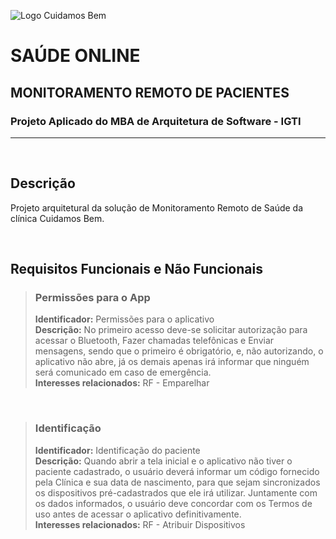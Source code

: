 ![Logo Cuidamos Bem](https://user-images.githubusercontent.com/97892626/195355720-b539c7a8-4ea8-43a3-beb3-b0944a00f457.png)
# SAÚDE ONLINE
## MONITORAMENTO REMOTO DE PACIENTES
### Projeto Aplicado do MBA de Arquitetura de Software - IGTI

***
<br/>

## Descrição
Projeto arquitetural da solução de Monitoramento Remoto de Saúde da clínica Cuidamos Bem.

<br/>

## Requisitos Funcionais e Não Funcionais<br/>

> ### Permissões para o App
>   **Identificador:**	Permissões para o aplicativo<br/>
>   **Descrição:**	No primeiro acesso deve-se solicitar autorização para acessar o Bluetooth, Fazer chamadas telefônicas e Enviar mensagens, sendo que o primeiro é obrigatório, e, não autorizando, o aplicativo não abre, já os demais apenas irá informar que ninguém será comunicado em caso de emergência.<br/>
>   **Interesses relacionados:**	RF - Emparelhar<br/>
<br/>

> ### Identificação
>   **Identificador:**	Identificação do paciente<br/>
>   **Descrição:**	Quando abrir a tela inicial e o aplicativo não tiver o paciente cadastrado, o usuário deverá informar um código fornecido pela Clínica e sua data de nascimento, para que sejam sincronizados os dispositivos pré-cadastrados que ele irá utilizar.
Juntamente com os dados informados, o usuário deve concordar com os Termos de uso antes de acessar o aplicativo definitivamente.<br/>
>   **Interesses relacionados:**	RF - Atribuir Dispositivos
